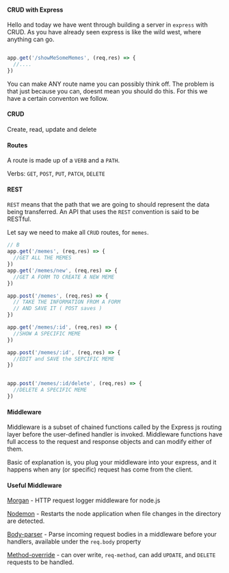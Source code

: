 #### CRUD with Express

Hello and today we have went through building a server in `express` with CRUD.
As you have already seen express is like the wild west, where anything can go.

```js

app.get('/showMeSomeMemes', (req,res) => {
  //....
})
```

You can make ANY route name you can possibly think off. The problem is that just because you can, doesnt mean you should do this. For this we have a certain conventon we follow.

#### CRUD

Create, read, update and delete

#### Routes

A route is made up of a `VERB` and a `PATH`.

Verbs: `GET`, `POST`, `PUT`, `PATCH`, `DELETE`


#### REST

`REST` means that the path that we are going to should represent the data being transferred. An API that uses the `REST` convention is said to be RESTful.


Let say we need to make all `CRUD` routes, for `memes`.

```js
// B
app.get('/memes', (req,res) => {
  //GET ALL THE MEMES
})
app.get('/memes/new', (req,res) => {
  //GET A FORM TO CREATE A NEW MEME
})

app.post('/memes', (req,res) => {
  // TAKE THE INFORMATION FROM A FORM
  // AND SAVE IT ( POST saves )
})

app.get('/memes/:id', (req,res) => {
  //SHOW A SPECIFIC MEME
})

app.post('/memes/:id', (req,res) => {
  //EDIT and SAVE the SEPCIFIC MEME
})


app.post('/memes/:id/delete', (req,res) => {
  //DELETE A SPECIFIC MEME
})
```

#### Middleware

Middleware is a subset of chained functions called by the Express js routing layer before the user-defined handler is invoked. Middleware functions have full access to the request and response objects and can modify either of them.

Basic of explanation is, you plug your middleware into your express, and it happens when any (or specific) request has come from the client.

#### Useful Middleware

[Morgan](https://www.npmjs.com/package/morgan) - HTTP request logger middleware for node.js

[Nodemon](https://www.npmjs.com/package/nodemon?activeTab=readme) - Restarts the node application when file changes in the directory are detected.

[Body-parser](https://www.npmjs.com/package/body-parser) - Parse incoming request bodies in a middleware before your handlers, available under the `req.body` property

[Method-override](https://www.npmjs.com/package/method-override) - can over write, `req-method`, can add `UPDATE`, and `DELETE` requests to be handled.
